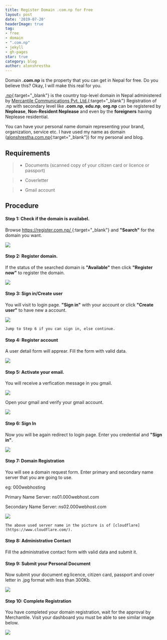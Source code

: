 ```yaml
---
title: Register Domain .com.np for Free
layout: post
date: '2019-07-20'
headerImage: true
tag:
- free
- domain
- ".com.np"
- jekyll
- gh-pages
star: true
category: blog
author: alonshrestha
---
```


Domain **.com.np** is the property that you can get in Nepal for free. Do you believe this? Okay, I will make this real for you.

[.np](https://en.wikipedia.org/wiki/.np){:target="_blank"} is the country top-level domain in Nepal administered by [Mercantile Communications Pvt. Ltd.](http://mos.com.np/){:target="_blank"} Registration of .np with secondary level like **.com.np**, **edu.np**, **org.np** can be registered by **Neplease**, **Non-Resident Neplease** and even by the **foreigners** having Neplease residential.  

You can have your personal name domain representing your  brand, organization, service etc. I have used my name as domain ([alonshrestha.com.np](http://alonshrestha.com.np/){:target="_blank"}) for my personal and blog.

## Requirements 
  
 > - Documents (scanned copy of your citizen card or licence or passport)

  > -  Coverletter
 
   > - Gmail account

## Procedure

#### **Step 1:** Check if the domain is availabel.

Browse [https://register.com.np/ ](https://register.com.np/ ){:target="_blank"} and **"Search"** for the domain you want.

![](/assets/images/blog/2019-07-20/img1.png)

#### **Step 2:** Register domain. 
 
If the status of the searched domain is **"Available"** then click **"Register now"** to register the domain.

![](/assets/images/blog/2019-07-20/img2.png)

#### **Step 3:** Sign in/Create user

You will visit to login page. **"Sign in"** with your account or click **"Create user"** to have new a account.

![](/assets/images/blog/2019-07-20/img3.png)

```
Jump to Step 6 if you can sign in, else continue.
```

#### **Step 4:** Register account

A user detail form will apprear. Fill the form with valid data.

![](/assets/images/blog/2019-07-20/img4.png)

#### **Step 5:** Activate your email.

You will receive a verfication message in you gmail. 

![](/assets/images/blog/2019-07-20/img5.png)

Open your gmail and verify your gmail account.

![](/assets/images/blog/2019-07-20/img11.png)


#### **Step 6:** Sign In

Now you will be again redirect to login page. Enter you credential and **"Sign in"**.

![](/assets/images/blog/2019-07-20/img6.png)

#### **Step 7:** Domain Registration

You will see a domain request form. Enter primary and secondary name server that you are going to use. 

eg: 000webhosting 

Primary Name Server: ns01.000webhost.com

Secondary Name Server: ns02.000webhost.com 

![](/assets/images/blog/2019-07-20/img7.png)

```
The above used server name in the picture is of [cloudflare](https://www.cloudflare.com/).
```

#### **Step 8:** Administrative Contact

Fill the administrative contact form with valid data and submit it.

#### **Step 9:** Submit your Personal Document

Now submit your document eg:licence, citizen card, passport and cover letter in .jpg format with less than 300Kb.

![](/assets/images/blog/2019-07-20/img9.png)

#### **Step 10:** Complete Registration

You have completed your domain registration, wait for the approval by Merchantile. Visit your dashboard you must be able to see similar image below.  

![](/assets/images/blog/2019-07-20/img10.png)